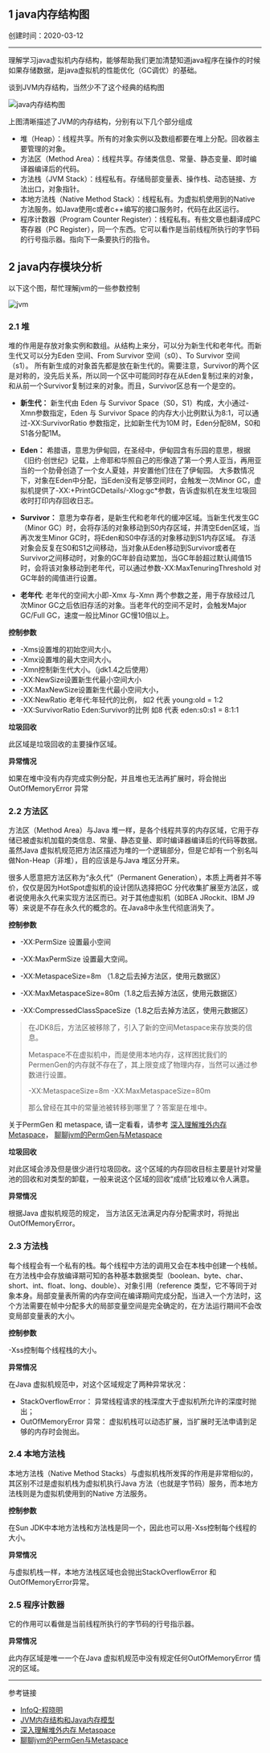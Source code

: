 ## 1 java内存结构图


创建时间：2020-03-12

---

理解学习java虚拟机内存结构，能够帮助我们更加清楚知道java程序在操作的时候如果存储数据，是java虚拟机的性能优化（GC调优）的基础。

谈到JVM内存结构，当然少不了这个经典的结构图

![java内存结构图](../assets/jvm/jvm-structure.jpg)

上图清晰描述了JVM的内存结构，分别有以下几个部分组成
- 堆（Heap）：线程共享。所有的对象实例以及数组都要在堆上分配。回收器主要管理的对象。
- 方法区（Method Area）：线程共享。存储类信息、常量、静态变量、即时编译器编译后的代码。
- 方法栈（JVM Stack）：线程私有。存储局部变量表、操作栈、动态链接、方法出口，对象指针。
- 本地方法栈（Native Method Stack）：线程私有。为虚拟机使用到的Native 方法服务。如Java使用c或者c++编写的接口服务时，代码在此区运行。
- 程序计数器（Program Counter Register）：线程私有。有些文章也翻译成PC寄存器（PC Register），同一个东西。它可以看作是当前线程所执行的字节码的行号指示器。指向下一条要执行的指令。

## 2 java内存模块分析

以下这个图，帮忙理解jvm的一些参数控制  

![jvm](../assets/jvm/jvm.jpg)

### 2.1 堆

堆的作用是存放对象实例和数组。从结构上来分，可以分为新生代和老年代。而新生代又可以分为Eden 空间、From Survivor 空间（s0）、To Survivor 空间（s1）。 所有新生成的对象首先都是放在新生代的。需要注意，Survivor的两个区是对称的，没先后关系，所以同一个区中可能同时存在从Eden复制过来的对象，和从前一个Survivor复制过来的对象。而且，Survivor区总有一个是空的。

- **新生代：** 新生代由 Eden 与 Survivor Space（S0，S1）构成，大小通过-Xmn参数指定，Eden 与 Survivor Space 的内存大小比例默认为8:1，可以通过-XX:SurvivorRatio 参数指定，比如新生代为10M 时，Eden分配8M，S0和S1各分配1M。
- **Eden：** 希腊语，意思为伊甸园，在圣经中，伊甸园含有乐园的意思，根据《旧约·创世纪》记载，上帝耶和华照自己的形像造了第一个男人亚当，再用亚当的一个肋骨创造了一个女人夏娃，并安置他们住在了伊甸园。
大多数情况下，对象在Eden中分配，当Eden没有足够空间时，会触发一次Minor GC，虚拟机提供了-XX:+PrintGCDetails/-Xlog:gc*参数，告诉虚拟机在发生垃圾回收时打印内存回收日志。
- **Survivor：** 意思为幸存者，是新生代和老年代的缓冲区域。当新生代发生GC（Minor GC）时，会将存活的对象移动到S0内存区域，并清空Eden区域，当再次发生Minor GC时，将Eden和S0中存活的对象移动到S1内存区域。
存活对象会反复在S0和S1之间移动，当对象从Eden移动到Survivor或者在Survivor之间移动时，对象的GC年龄自动累加，当GC年龄超过默认阈值15时，会将该对象移动到老年代，可以通过参数-XX:MaxTenuringThreshold 对GC年龄的阈值进行设置。

- **老年代**: 老年代的空间大小即-Xmx 与-Xmn 两个参数之差，用于存放经过几次Minor GC之后依旧存活的对象。当老年代的空间不足时，会触发Major GC/Full GC，速度一般比Minor GC慢10倍以上。

**控制参数**

- -Xms设置堆的初始空间大小。
- -Xmx设置堆的最大空间大小。
- -Xmn控制新生代大小。（jdk1.4之后使用） 
- -XX:NewSize设置新生代最小空间大小
- -XX:MaxNewSize设置新生代最小空间大小，
- -XX:NewRatio 老年代:年轻代的比例， 如2 代表 young:old = 1:2 
- -XX:SurvivorRatio Eden:Survivor的比例  如8 代表 eden:s0:s1 = 8:1:1

**垃圾回收**

此区域是垃圾回收的主要操作区域。


**异常情况**

如果在堆中没有内存完成实例分配，并且堆也无法再扩展时，将会抛出OutOfMemoryError 异常


### 2.2 方法区

方法区（Method Area）与Java 堆一样，是各个线程共享的内存区域，它用于存储已被虚拟机加载的类信息、常量、静态变量、即时编译器编译后的代码等数据。虽然Java 虚拟机规范把方法区描述为堆的一个逻辑部分，但是它却有一个别名叫做Non-Heap（非堆），目的应该是与Java 堆区分开来。

很多人愿意把方法区称为“永久代”（Permanent Generation），本质上两者并不等价，仅仅是因为HotSpot虚拟机的设计团队选择把GC 分代收集扩展至方法区，或者说使用永久代来实现方法区而已。对于其他虚拟机（如BEA JRockit、IBM J9 等）来说是不存在永久代的概念的。在Java8中永生代彻底消失了。


**控制参数**

- -XX:PermSize 设置最小空间 
- -XX:MaxPermSize 设置最大空间。

- -XX:MetaspaceSize=8m （1.8之后去掉方法区，使用元数据区）
- -XX:MaxMetaspaceSize=80m（1.8之后去掉方法区，使用元数据区）
- -XX:CompressedClassSpaceSize（1.8之后去掉方法区，使用元数据区）

>在JDK8后，方法区被移除了，引入了新的空间Metaspace来存放类的信息。
>
>Metaspace不在虚拟机中，而是使用本地内存，这样困扰我们的PermenGen的内存就不存在了，其上限变成了物理内存，当然可以通过参数进行设置。
>
>-XX:MetaspaceSize=8m -XX:MaxMetaspaceSize=80m 
>
>那么曾经在其中的常量池被转移到哪里了？答案是在堆中。

关于PermGen 和 metaspace, 请一定看看，请参考 [深入理解堆外内存 Metaspace](https://www.javadoop.com/post/metaspace)，
  [聊聊jvm的PermGen与Metaspace](https://segmentfault.com/a/1190000012577387)

**垃圾回收**

对此区域会涉及但是很少进行垃圾回收。这个区域的内存回收目标主要是针对常量池的回收和对类型的卸载，一般来说这个区域的回收“成绩”比较难以令人满意。


**异常情况**

根据Java 虚拟机规范的规定， 当方法区无法满足内存分配需求时，将抛出OutOfMemoryError。


### 2.3 方法栈

每个线程会有一个私有的栈。每个线程中方法的调用又会在本栈中创建一个栈帧。在方法栈中会存放编译期可知的各种基本数据类型（boolean、byte、char、short、int、float、long、double）、对象引用（reference 类型，它不等同于对象本身。局部变量表所需的内存空间在编译期间完成分配，当进入一个方法时，这个方法需要在帧中分配多大的局部变量空间是完全确定的，在方法运行期间不会改变局部变量表的大小。


**控制参数**

-Xss控制每个线程栈的大小。


**异常情况**

在Java 虚拟机规范中，对这个区域规定了两种异常状况：
- StackOverflowError： 异常线程请求的栈深度大于虚拟机所允许的深度时抛出；
- OutOfMemoryError 异常： 虚拟机栈可以动态扩展，当扩展时无法申请到足够的内存时会抛出。

### 2.4 本地方法栈

本地方法栈（Native Method Stacks）与虚拟机栈所发挥的作用是非常相似的，其区别不过是虚拟机栈为虚拟机执行Java 方法（也就是字节码）服务，而本地方法栈则是为虚拟机使用到的Native 方法服务。


**控制参数**

在Sun JDK中本地方法栈和方法栈是同一个，因此也可以用-Xss控制每个线程的大小。


**异常情况**

与虚拟机栈一样，本地方法栈区域也会抛出StackOverflowError 和OutOfMemoryError异常。


### 2.5 程序计数器

它的作用可以看做是当前线程所执行的字节码的行号指示器。


**异常情况**

此内存区域是唯一一个在Java 虚拟机规范中没有规定任何OutOfMemoryError 情况的区域。

--- 
参考链接
  - [InfoQ-程晓明](https://www.infoq.cn/profile/1278512/publish)
  - [JVM内存结构和Java内存模型](https://zhuanlan.zhihu.com/p/38348646)
  - [深入理解堆外内存 Metaspace](https://www.javadoop.com/post/metaspace)
  - [聊聊jvm的PermGen与Metaspace](https://segmentfault.com/a/1190000012577387)

